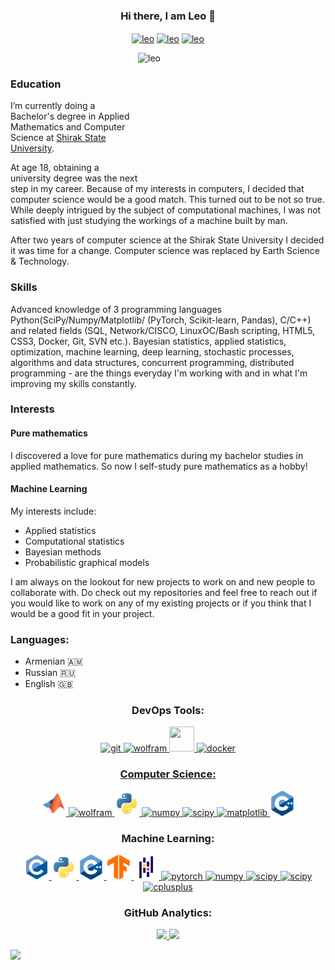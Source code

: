 <h3 align="center">Hi there, I am Leo 👋</h3>

<p align="center">
   <a href="https://www.linkedin.com/in/l-kh-hovhannisyan-560706185" target="blank"><img align="center"
      src="https://raw.githubusercontent.com/rahuldkjain/github-profile-readme-generator/master/src/images/icons/Social/linked-in-alt.svg"
      alt="leo" height="30" width="40" /></a>
   <a href="https://www.facebook.com/le.non.794" target="blank"><img align="center"
      src="https://raw.githubusercontent.com/rahuldkjain/github-profile-readme-generator/master/src/images/icons/Social/facebook.svg"
      alt="leo" height="30" width="40" /></a>
   <a href="" target="blank"><img align="center"
      src="https://raw.githubusercontent.com/rahuldkjain/github-profile-readme-generator/master/src/images/icons/Social/instagram.svg"
      alt="leo" height="30" width="40" /></a>
   </p>

 <a>  <img align="right"
      src="https://media.giphy.com/media/836HiJc7pgzy8iNXCn/giphy.gif"
      alt="leo" height="200" width="300" /></a>

<br>

### Education
I’m currently doing a Bachelor's degree in Applied Mathematics and Computer Science at <a href="https://shsu.am/en/">Shirak State University</a>.

At age 18, obtaining a university degree was the next step in my career. Because of my interests in computers, I decided that computer science would be a good match. This turned out to be not so true. While deeply intrigued by the subject of computational machines, I was not satisfied with just studying the workings of a machine built by man.

After two years of computer science at the Shirak State University I decided it was time for a change. Computer science was replaced by Earth Science & Technology. 

### Skills
Advanced knowledge of 3 programming languages Python(SciPy/Numpy/Matplotlib/ (PyTorch, Scikit-learn, Pandas), C/C++) and related fields (SQL, Network/CISCO, LinuxOC/Bash scripting, HTML5, CSS3, Docker, Git, SVN etc.). 
Bayesian statistics, applied statistics, optimization, machine learning, deep learning, stochastic processes, algorithms and data structures, concurrent programming, distributed programming - are the things everyday I'm working with and in what I'm improving my skills constantly.

### Interests
#### Pure mathematics
I discovered a love for pure mathematics during my bachelor studies in applied mathematics. So now I self-study pure mathematics as a hobby!<br>
#### Machine Learning <br>
My interests include:

- Applied statistics
- Computational statistics
- Bayesian methods
- Probabilistic graphical models

I am always on the lookout for new projects to work on and new people to collaborate with. Do check out my repositories and feel free to reach out if you would like to work on any of my existing projects or if you think that I would be a good fit in your project.

### Languages:

- Armenian 🇦🇲
- Russian  🇷🇺
- English  🇬🇧

<h3 align="center">DevOps Tools:</h3>
    
<p align="center"> <a href="https://developer.python.com" target="_blank" rel="noreferrer"> 
    <img
      src="https://user-images.githubusercontent.com/63071990/147405494-e6e1cd89-0e5e-4c2f-a3f8-9b40f3cfadf9.png" 
      alt="git" width="40" height="40" /> </a> <a href="https://reactjs.org/" target="_blank" rel="noreferrer">
  <img
      src="https://user-images.githubusercontent.com/63071990/147405531-ca6e64f2-286d-41a1-88f9-13104c6407d4.png" 
      alt="wolfram" width="40" height="40" /> </a> <a href="https://reactjs.org/" target="_blank" rel="noreferrer">
     <img 
      src="https://user-images.githubusercontent.com/63071990/147405576-96390272-2d3c-41b2-abf0-9a9a8e567dbd.png"
      width="40" height="40" /> </a> <a href="https://reactjs.org/" target="_blank" rel="noreferrer">
   <img
      src="https://user-images.githubusercontent.com/63071990/147405608-7582fa6d-ecec-4e98-933d-d7c701f7848e.png" 
      alt="docker" width="40" height="40" /> </a> <a href="https://nodejs.org" target="_blank" rel="noreferrer">
    </p>

<h3 align="center">Computer Science:</h3>

<p align="center"> <a href="https://developer.python.com" target="_blank" rel="noreferrer"> 
    <img
      src="https://raw.githubusercontent.com/devicons/devicon/master/icons/matlab/matlab-original.svg" 
      alt="matlab" width="40" height="40" /> </a> <a href="https://reactjs.org/" target="_blank" rel="noreferrer">
  <img
      src="https://user-images.githubusercontent.com/63071990/147405414-30b9b4b3-f082-404c-a95e-c70832986120.png" 
      alt="wolfram" width="40" height="40" /> </a> <a href="https://reactjs.org/" target="_blank" rel="noreferrer">
     <img 
      src="https://raw.githubusercontent.com/devicons/devicon/master/icons/python/python-original.svg" alt="python"
      width="40" height="40" /> </a> <a href="https://reactjs.org/" target="_blank" rel="noreferrer">
   <img
      src="https://www.vectorlogo.zone/logos/numpy/numpy-icon.svg" 
      alt="numpy" width="40" height="40" /> </a> <a href="https://nodejs.org" target="_blank" rel="noreferrer">
   <img
      src="https://user-images.githubusercontent.com/63071990/147405445-0fe44c10-2b07-48e9-9f42-4f62ece9a9fe.png" 
      alt="scipy" width="40" height="40" /> </a> <a href="https://reactjs.org/" target="_blank" rel="noreferrer">
   <img
      src="https://user-images.githubusercontent.com/63071990/147405465-eba34ed8-fd02-4ea2-89e7-a877eebc2f05.png" 
      alt="matplotlib" width="40" height="40" /> </a> <a href="https://reactjs.org/" target="_blank" rel="noreferrer">
    <img src="https://raw.githubusercontent.com/devicons/devicon/master/icons/cplusplus/cplusplus-original.svg"
      alt="cplusplus" width="40" height="40" /> </a> <a href="https://www.w3schools.com/css/" target="_blank" rel="noreferrer"></a> 
    </p>
    
<h3 align="center">Machine Learning:</h3>

<p align="center"> <a href="https://developer.python.com" target="_blank" rel="noreferrer">
   <img 
      src="https://raw.githubusercontent.com/devicons/devicon/master/icons/c/c-original.svg"
      alt="c" width="40" height="40" /> </a> <a href="https://www.w3schools.com/cpp/" target="_blank" rel="noreferrer">
   <img 
      src="https://raw.githubusercontent.com/devicons/devicon/master/icons/python/python-original.svg" alt="python"
      width="40" height="40" /> </a> <a href="https://reactjs.org/" target="_blank" rel="noreferrer">
  <img src="https://raw.githubusercontent.com/devicons/devicon/master/icons/cplusplus/cplusplus-original.svg"
      alt="cplusplus" width="40" height="40" /> </a> <a href="https://www.w3schools.com/css/" target="_blank" rel="noreferrer">
  <img
      src="https://raw.githubusercontent.com/devicons/devicon/master/icons/tensorflow/tensorflow-original.svg" alt="tensorflow" width="40"
      height="40" /> </a> <a href="https://developer.mozilla.org/en-US/docs/Web/JavaScript" target="_blank" rel="noreferrer"> 
     <img
      src="https://raw.githubusercontent.com/devicons/devicon/2ae2a900d2f041da66e950e4d48052658d850630/icons/pandas/pandas-original.svg"
      alt="pandas" width="40" height="40" /> </a> <a href="https://www.photoshop.com/en" target="_blank" rel="noreferrer">
     <img 
      src="https://www.vectorlogo.zone/logos/pytorch/pytorch-icon.svg" 
      alt="pytorch" width="40" height="40" /> </a> <a href="https://www.mysql.com/" target="_blank" rel="noreferrer">  
     <img
      src="https://www.vectorlogo.zone/logos/numpy/numpy-icon.svg" 
      alt="numpy" width="40" height="40" /> </a> <a href="https://nodejs.org" target="_blank" rel="noreferrer">
  <img
      src="https://user-images.githubusercontent.com/63071990/147405445-0fe44c10-2b07-48e9-9f42-4f62ece9a9fe.png" 
      alt="scipy" width="40" height="40" /> </a> <a href="https://reactjs.org/" target="_blank" rel="noreferrer">
   <img
      src="https://user-images.githubusercontent.com/63071990/147405465-eba34ed8-fd02-4ea2-89e7-a877eebc2f05.png" 
      alt="scipy" width="40" height="40" /> </a> <a href="https://reactjs.org/" target="_blank" rel="noreferrer">
    <img src="https://user-images.githubusercontent.com/63071990/147405963-8eaaecfa-30bb-4f24-b9be-9840ddd5b30b.png"
      alt="cplusplus" width="40" height="40" /> </a> <a href="https://www.w3schools.com/css/" target="_blank" rel="noreferrer"></a> 
    </p>

 <h3 align="center">GitHub Analytics:</h3>

<p align="center">
<a href="https://github.com/L-Kh-Hovhannisyan">
  <img height="180em" src="https://github-readme-stats-eight-theta.vercel.app/api?username=L-Kh-Hovhannisyan&show_icons=true&theme=algolia&include_all_commits=true&count_private=true"/>
  <img height="180em" src="https://github-readme-stats-eight-theta.vercel.app/api/top-langs/?username=L-Kh-Hovhannisyan&layout=compact&langs_count=8&theme=algolia"/></a>
</p>

![](https://komarev.com/ghpvc/?username=L-Kh-Hovhannisyan)


